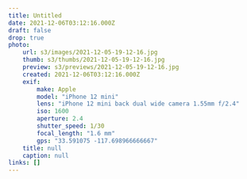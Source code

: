 ```yaml
---
title: Untitled
date: 2021-12-06T03:12:16.000Z
draft: false
drop: true
photo:
    url: s3/images/2021-12-05-19-12-16.jpg
    thumb: s3/thumbs/2021-12-05-19-12-16.jpg
    preview: s3/previews/2021-12-05-19-12-16.jpg
    created: 2021-12-06T03:12:16.000Z
    exif:
        make: Apple
        model: "iPhone 12 mini"
        lens: "iPhone 12 mini back dual wide camera 1.55mm f/2.4"
        iso: 1600
        aperture: 2.4
        shutter_speed: 1/30
        focal_length: "1.6 mm"
        gps: "33.591075 -117.698966666667"
    title: null
    caption: null
links: []
---
```

